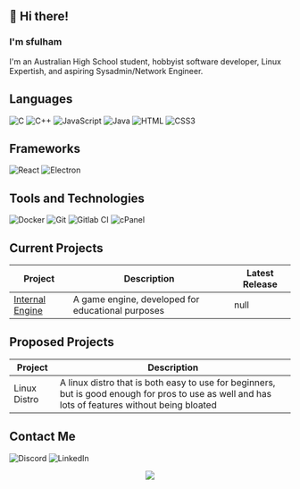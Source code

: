 ## :wave: Hi there!
### I'm sfulham
I'm an Australian High School student, hobbyist software developer, Linux Expertish, and aspiring Sysadmin/Network Engineer.

## Languages
![C](https://img.shields.io/badge/-C-A8B9CC?style=flat-square&logo=C&logoColor=white)
![C++](https://img.shields.io/badge/-C++-00599C?style=flat-square&logo=C%2B%2B&logoColor=white)
![JavaScript](https://img.shields.io/badge/-JavaScript-F7DF1E?style=flat-square&logo=JavaScript&logoColor=black)
![Java](https://img.shields.io/badge/-Java-007396?style=flat-square&logo=Java&logoColor=white)
![HTML](https://img.shields.io/badge/-HTML5-E34F26?style=flat-square&logo=HTML5&logoColor=white)
![CSS3](https://img.shields.io/badge/-CSS3-1572B6?style=flat-square&logo=CSS3&logoColor=white)

## Frameworks
![React](https://img.shields.io/badge/-React-45b8d8?style=flat-square&logo=react&logoColor=white)
![Electron](https://img.shields.io/badge/-Electron-47848F?style=flat-square&logo=electron&logoColor=white)

## Tools and Technologies
![Docker](https://img.shields.io/badge/-Docker-46a2f1?style=flat-square&logo=docker&logoColor=white)
![Git](https://img.shields.io/badge/-Git-F05032?style=flat-square&logo=git&logoColor=white)
![Gitlab CI](https://img.shields.io/badge/-Gitlab%20CI-fc6d26?style=flat-square&logo=gitlab&logoColor=white)
![cPanel](https://img.shields.io/badge/-cPanel%20CI-FF6C2C?style=flat-square&logo=cPanel&logoColor=white)

## Current Projects
| Project | Description | Latest Release |
| ------- | ----------- | -------------- |
| [Internal Engine](https://github.com/InternalStudios/InternalEngine) | A game engine, developed for educational purposes | null |

## Proposed Projects
| Project | Description |
| ------- | ----------- |
| Linux Distro | A linux distro that is both easy to use for beginners, but is good enough for pros to use as well and has lots of features without being bloated |

## Contact Me
![Discord](https://img.shields.io/badge/discord-%40sfulham%232956-5865F2?style=flat-square&logo=discord) ![LinkedIn](https://img.shields.io/badge/linkedin-Shaun%20Fulham-0e76a8?style=flat-square&logo=linkedin)

<p align="center">
  <img src="https://github-readme-stats.vercel.app/api?username=sfulham&show_icons=true&theme=omni">
</p>
